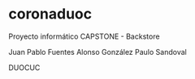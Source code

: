 # coronaduoc
Proyecto informático CAPSTONE - Backstore

Juan Pablo Fuentes
Alonso González
Paulo Sandoval

DUOCUC